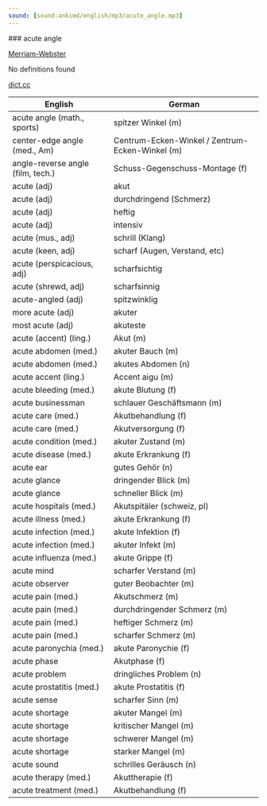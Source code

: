 ```yaml
---
sound: [sound:ankimd/english/mp3/acute_angle.mp3]
---
```


\### acute angle

[Merriam-Webster](https://www.merriam-webster.com/dictionary/acute+angle)

No definitions found

[dict.cc](https://www.dict.cc/acute+angle)

| English        | German       |
| -------------- | ------------ |
| acute angle (math., sports) | spitzer Winkel (m) |
| center-edge angle <CE angle> (med., Am) | Centrum-Ecken-Winkel / Zentrum-Ecken-Winkel <CE-Winkel> (m) |
| angle-reverse angle (film, tech.) | Schuss-Gegenschuss-Montage (f) |
| acute (adj) | akut |
| acute (adj) | durchdringend (Schmerz) |
| acute (adj) | heftig |
| acute (adj) | intensiv |
| acute (mus., adj) | schrill (Klang) |
| acute (keen, adj) | scharf (Augen, Verstand, etc) |
| acute (perspicacious, adj) | scharfsichtig |
| acute (shrewd, adj) | scharfsinnig |
| acute-angled (adj) | spitzwinklig |
| more acute (adj) | akuter |
| most acute (adj) | akuteste |
| acute (accent) (ling.) | Akut (m) |
| acute abdomen (med.) | akuter Bauch (m) |
| acute abdomen (med.) | akutes Abdomen (n) |
| acute accent (ling.) | Accent aigu (m) |
| acute bleeding (med.) | akute Blutung (f) |
| acute businessman | schlauer Geschäftsmann (m) |
| acute care (med.) | Akutbehandlung (f) |
| acute care (med.) | Akutversorgung (f) |
| acute condition (med.) | akuter Zustand (m) |
| acute disease (med.) | akute Erkrankung (f) |
| acute ear | gutes Gehör (n) |
| acute glance | dringender Blick (m) |
| acute glance | schneller Blick (m) |
| acute hospitals (med.) | Akutspitäler (schweiz, pl) |
| acute illness (med.) | akute Erkrankung (f) |
| acute infection (med.) | akute Infektion (f) |
| acute infection (med.) | akuter Infekt (m) |
| acute influenza (med.) | akute Grippe (f) |
| acute mind | scharfer Verstand (m) |
| acute observer | guter Beobachter (m) |
| acute pain (med.) | Akutschmerz (m) |
| acute pain (med.) | durchdringender Schmerz (m) |
| acute pain (med.) | heftiger Schmerz (m) |
| acute pain (med.) | scharfer Schmerz (m) |
| acute paronychia (med.) | akute Paronychie (f) |
| acute phase | Akutphase (f) |
| acute problem | dringliches Problem (n) |
| acute prostatitis (med.) | akute Prostatitis (f) |
| acute sense | scharfer Sinn (m) |
| acute shortage | akuter Mangel (m) |
| acute shortage | kritischer Mangel (m) |
| acute shortage | schwerer Mangel (m) |
| acute shortage | starker Mangel (m) |
| acute sound | schrilles Geräusch (n) |
| acute therapy (med.) | Akuttherapie (f) |
| acute treatment (med.) | Akutbehandlung (f) |
